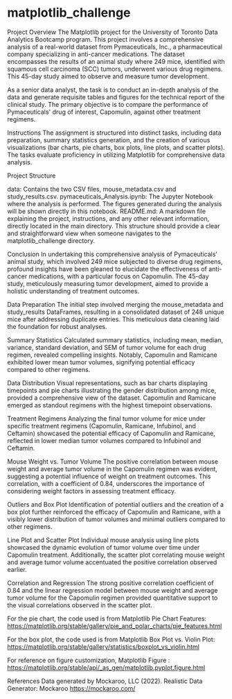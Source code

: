 # matplotlib_challenge
Project Overview
The Matplotlib project for the University of Toronto Data Analytics Bootcamp program. This project involves a comprehensive analysis of a real-world dataset from Pymaceuticals, Inc., a pharmaceutical company specializing in anti-cancer medications. The dataset encompasses the results of an animal study where 249 mice, identified with squamous cell carcinoma (SCC) tumors, underwent various drug regimens. This 45-day study aimed to observe and measure tumor development.

As a senior data analyst, the task is to conduct an in-depth analysis of the data and generate requisite tables and figures for the technical report of the clinical study. The primary objective is to compare the performance of Pymaceuticals' drug of interest, Capomulin, against other treatment regimens.

Instructions
The assignment is structured into distinct tasks, including data preparation, summary statistics generation, and the creation of various visualizations (bar charts, pie charts, box plots, line plots, and scatter plots). The tasks evaluate proficiency in utilizing Matplotlib for comprehensive data analysis.


Project Structure

data: Contains the two CSV files, mouse_metadata.csv and study_results.csv.
pymaceuticals_Analysis.ipynb: The Jupyter Notebook where the analysis is performed. The figures generated during the analysis will be shown directly in this notebook.
README.md: A markdown file explaining the project, instructions, and any other relevant information, directly located in the main directory.
This structure should provide a clear and straightforward view when someone navigates to the matplotlib_challenge directory.

Conclusion
In undertaking this comprehensive analysis of Pymaceuticals' animal study, which involved 249 mice subjected to diverse drug regimens, profound insights have been gleaned to elucidate the effectiveness of anti-cancer medications, with a particular focus on Capomulin. The 45-day study, meticulously measuring tumor development, aimed to provide a holistic understanding of treatment outcomes.

Data Preparation
The initial step involved merging the mouse_metadata and study_results DataFrames, resulting in a consolidated dataset of 248 unique mice after addressing duplicate entries. This meticulous data cleaning laid the foundation for robust analyses.

Summary Statistics
Calculated summary statistics, including mean, median, variance, standard deviation, and SEM of tumor volume for each drug regimen, revealed compelling insights. Notably, Capomulin and Ramicane exhibited lower mean tumor volumes, signifying potential efficacy compared to other regimens.

Data Distribution
Visual representations, such as bar charts displaying timepoints and pie charts illustrating the gender distribution among mice, provided a comprehensive view of the dataset. Capomulin and Ramicane emerged as standout regimens with the highest timepoint observations.

Treatment Regimens
Analyzing the final tumor volume for mice under specific treatment regimens (Capomulin, Ramicane, Infubinol, and Ceftamin) showcased the potential efficacy of Capomulin and Ramicane, reflected in lower median tumor volumes compared to Infubinol and Ceftamin.

Mouse Weight vs. Tumor Volume
The positive correlation between mouse weight and average tumor volume in the Capomulin regimen was evident, suggesting a potential influence of weight on treatment outcomes. This correlation, with a coefficient of 0.84, underscores the importance of considering weight factors in assessing treatment efficacy.

Outliers and Box Plot
Identification of potential outliers and the creation of a box plot further reinforced the efficacy of Capomulin and Ramicane, with a visibly lower distribution of tumor volumes and minimal outliers compared to other regimens.

Line Plot and Scatter Plot
Individual mouse analysis using line plots showcased the dynamic evolution of tumor volume over time under Capomulin treatment. Additionally, the scatter plot correlating mouse weight and average tumor volume accentuated the positive correlation observed earlier.

Correlation and Regression
The strong positive correlation coefficient of 0.84 and the linear regression model between mouse weight and average tumor volume for the Capomulin regimen provided quantitative support to the visual correlations observed in the scatter plot.

For the pie chart, the code used is from Matplotlib Pie Chart Features: https://matplotlib.org/stable/gallery/pie_and_polar_charts/pie_features.html

For the box plot, the code used is from Matplotlib Box Plot vs. Violin Plot: https://matplotlib.org/stable/gallery/statistics/boxplot_vs_violin.html

For reference on figure customization, Matplotlib Figure : https://matplotlib.org/stable/api/_as_gen/matplotlib.pyplot.figure.html

References
Data generated by Mockaroo, LLC (2022). Realistic Data Generator: Mockaroo https://mockaroo.com/
